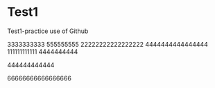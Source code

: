 # Test1
Test1-practice use of Github

3333333333        555555555
22222222222222222    4444444444444444
111111111111  4444444444

444444444444



66666666666666666